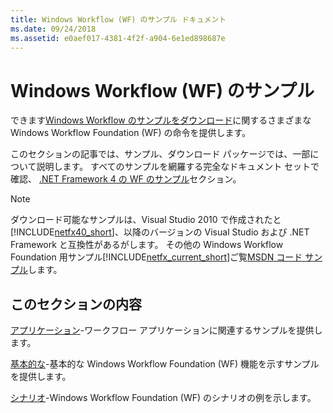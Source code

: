 ```yaml
---
title: Windows Workflow (WF) のサンプル ドキュメント
ms.date: 09/24/2018
ms.assetid: e0aef017-4381-4f2f-a904-6e1ed898687e
---
```

# <a name="windows-workflow-wf-samples"></a>Windows Workflow (WF) のサンプル

できます[Windows Workflow のサンプルをダウンロード](https://go.microsoft.com/fwlink/?LinkId=150780)に関するさまざまな Windows Workflow Foundation (WF) の命令を提供します。

このセクションの記事では、サンプル、ダウンロード パッケージでは、一部について説明します。 すべてのサンプルを網羅する完全なドキュメント セットで確認、 [.NET Framework 4 の WF のサンプル](https://docs.microsoft.com/previous-versions/dotnet/netframework-4.0/dd483375(v%3dvs.100))セクション。

> [!NOTE]
> ダウンロード可能なサンプルは、Visual Studio 2010 で作成されたと[!INCLUDE[netfx40_short](../../../../includes/netfx40-short-md.md)]、以降のバージョンの Visual Studio および .NET Framework と互換性があるがします。 その他の Windows Workflow Foundation 用サンプル[!INCLUDE[netfx_current_short](../../../../includes/netfx-current-short-md.md)]ご覧[MSDN コード サンプル](https://aka.ms/WF45Samples)します。

## <a name="in-this-section"></a>このセクションの内容

[アプリケーション](application.md)-ワークフロー アプリケーションに関連するサンプルを提供します。

[基本的な](basic.md)-基本的な Windows Workflow Foundation (WF) 機能を示すサンプルを提供します。

[シナリオ](scenario.md)-Windows Workflow Foundation (WF) のシナリオの例を示します。
